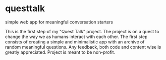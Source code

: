 # questtalk
simple web app for meaningful conversation starters

This is the first step of my "Quest Talk" project. The project is on a quest to change the way we as humans interact with each other.
The first step consists of creating a simple and minimalistic app with an archive of random meaningful questions.
Any feedback, both code and content wise is greatly appreciated.
Project is meant to be non-profit.
